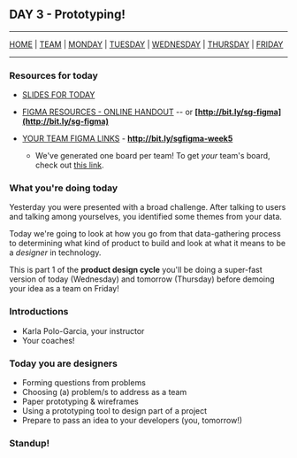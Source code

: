 ## DAY 3 - Prototyping!

---

[HOME](https://witny-summer-guild-2018.github.io/) |
[TEAM](instructors.md) |
[MONDAY](https://witny-summer-guild-2018.github.io/monday) |
[TUESDAY](https://witny-summer-guild-2018.github.io/tuesday) |
[WEDNESDAY](https://witny-summer-guild-2018.github.io/wednesday) |
[THURSDAY](https://witny-summer-guild-2018.github.io/thursday) |
[FRIDAY](https://witny-summer-guild-2018.github.io/friday)

---

### Resources for today

* [SLIDES FOR TODAY](https://docs.google.com/presentation/d/18r0icXic5w0dX8awFPwZqPiHraJ1gCsoQs6jIJRY9po/edit?usp=sharing)

* [FIGMA RESOURCES - ONLINE HANDOUT](http://bit.ly/sg-figma) -- or **[http://bit.ly/sg-figma](http://bit.ly/sg-figma)**

* [YOUR TEAM FIGMA LINKS](https://bit.ly/2M7ZHTU) - **http://bit.ly/sgfigma-week5**
  * We've generated one board per team! To get *your* team's board, check out [this link](week5figmalinks.md).

### What you're doing today

Yesterday you were presented with a broad challenge. After talking to users and talking among yourselves, you identified some themes from your data.

Today we're going to look at how you go from that data-gathering process to determining what kind of product to build and look at what it means to be a *designer* in technology.

This is part 1 of the **product design cycle** you'll be doing a super-fast version of today (Wednesday) and tomorrow (Thursday) before demoing your idea as a team on Friday!

### Introductions

* Karla Polo-Garcia, your instructor
* Your coaches!

### Today you are designers

* Forming questions from problems
* Choosing (a) problem/s to address as a team
* Paper prototyping & wireframes
* Using a prototyping tool to design part of a project
* Prepare to pass an idea to your developers (you, tomorrow!)

### Standup!
